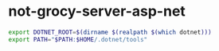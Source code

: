 # not-grocy-server-asp-net

```bash
export DOTNET_ROOT=$(dirname $(realpath $(which dotnet)))
export PATH="$PATH:$HOME/.dotnet/tools"
